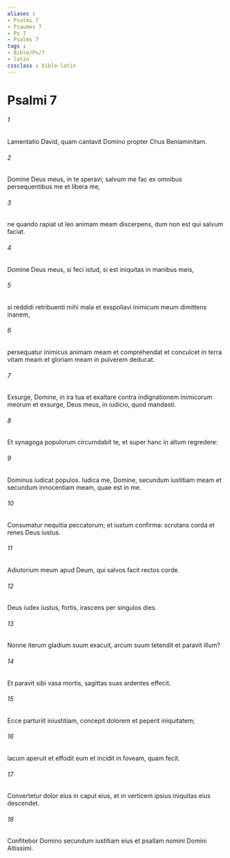 ```yaml
---
aliases : 
- Psalmi 7
- Psaumes 7
- Ps 7
- Psalms 7
tags : 
- Bible/Ps/7
- latin
cssclass : bible-latin
---
```


# Psalmi 7

###### 1
Lamentatio David, quam cantavit Domino propter Chus Beniaminitam.
###### 2
Domine Deus meus, in te speravi; salvum me fac ex omnibus persequentibus me et libera me,
###### 3
ne quando rapiat ut leo animam meam discerpens, dum non est qui salvum faciat.
###### 4
Domine Deus meus, si feci istud, si est iniquitas in manibus meis,
###### 5
si reddidi retribuenti mihi mala et exspoliavi inimicum meum dimittens inanem,
###### 6
persequatur inimicus animam meam et comprehendat et conculcet in terra vitam meam et gloriam meam in pulverem deducat.
###### 7
Exsurge, Domine, in ira tua et exaltare contra indignationem inimicorum meorum et exsurge, Deus meus, in iudicio, quod mandasti.
###### 8
Et synagoga populorum circumdabit te, et super hanc in altum regredere:
###### 9
Dominus iudicat populos. Iudica me, Domine, secundum iustitiam meam et secundum innocentiam meam, quae est in me.
###### 10
Consumatur nequitia peccatorum; et iustum confirma: scrutans corda et renes Deus iustus.
###### 11
Adiutorium meum apud Deum, qui salvos facit rectos corde.
###### 12
Deus iudex iustus, fortis, irascens per singulos dies.
###### 13
Nonne iterum gladium suum exacuit, arcum suum tetendit et paravit illum?
###### 14
Et paravit sibi vasa mortis, sagittas suas ardentes effecit.
###### 15
Ecce parturiit iniustitiam, concepit dolorem et peperit iniquitatem;
###### 16
lacum aperuit et effodit eum et incidit in foveam, quam fecit.
###### 17
Convertetur dolor eius in caput eius, et in verticem ipsius iniquitas eius descendet.
###### 18
Confitebor Domino secundum iustitiam eius et psallam nomini Domini Altissimi.
